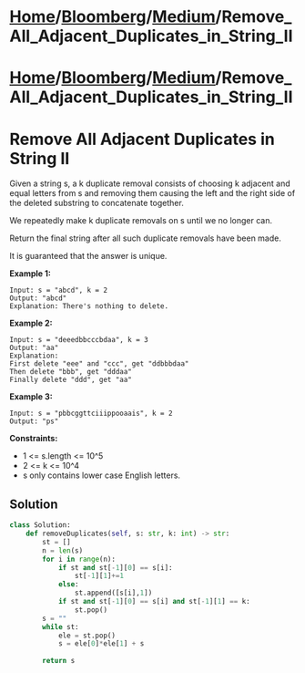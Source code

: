 # [Home](./../../..)/[Bloomberg](./../..)/[Medium](./..)/Remove_All_Adjacent_Duplicates_in_String_II
# [Home](./../../..)/[Bloomberg](./../..)/[Medium](./..)/Remove_All_Adjacent_Duplicates_in_String_II
<h1>Remove All Adjacent Duplicates in String II</h1>

<p>
Given a string s, a k duplicate removal consists of choosing k adjacent and equal letters from s and removing them causing the left and the right side of the deleted substring to concatenate together.

We repeatedly make k duplicate removals on s until we no longer can.

Return the final string after all such duplicate removals have been made.

It is guaranteed that the answer is unique.

</p>

<b>Example 1:</b>

    Input: s = "abcd", k = 2
    Output: "abcd"
    Explanation: There's nothing to delete.
    
<b>Example 2:</b>

    Input: s = "deeedbbcccbdaa", k = 3
    Output: "aa"
    Explanation: 
    First delete "eee" and "ccc", get "ddbbbdaa"
    Then delete "bbb", get "dddaa"
    Finally delete "ddd", get "aa"
    
<b>Example 3:</b>

    Input: s = "pbbcggttciiippooaais", k = 2
    Output: "ps"

<b>Constraints:</b>

- 1 <= s.length <= 10^5
- 2 <= k <= 10^4
- s only contains lower case English letters.

<h2>Solution</h2>

```python
class Solution:
    def removeDuplicates(self, s: str, k: int) -> str:
        st = []
        n = len(s)
        for i in range(n):
            if st and st[-1][0] == s[i]:
                st[-1][1]+=1
            else:
                st.append([s[i],1])
            if st and st[-1][0] == s[i] and st[-1][1] == k:
                st.pop()
        s = ""
        while st:
            ele = st.pop()
            s = ele[0]*ele[1] + s
        
        return s
```

